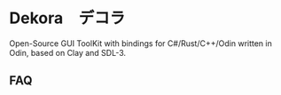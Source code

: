# Dekora　デコラ
Open-Source GUI ToolKit with bindings for C#/Rust/C++/Odin written in Odin, based on Clay and SDL-3.


## FAQ




